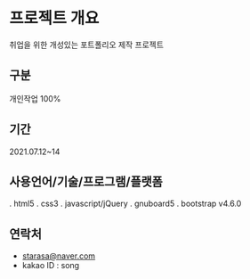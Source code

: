 # 프로젝트 개요
취업을 위한 개성있는 포트폴리오 제작
프로젝트

## 구분
개인작업 100%

## 기간
2021.07.12~14

## 사용언어/기술/프로그램/플랫폼
. html5
. css3
. javascript/jQuery
. gnuboard5
. bootstrap v4.6.0

## 연락처
* starasa@naver.com
* kakao ID : song
